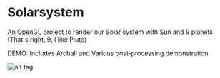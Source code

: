 # Solarsystem
An OpenGL project to render our Solar system with Sun and 9 planets (That's right, 9, I like Pluto)

DEMO: Includes Arcball and Various post-processing demonstration

![alt tag](https://raw.githubusercontent.com/nandukalidindi/Solarsystem/master/Solarsytem.gif)

